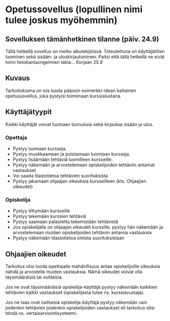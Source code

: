 # Opetussovellus (lopullinen nimi tulee joskus myöhemmin)

## Sovelluksen tämänhetkinen tilanne (päiv. 24.9)
Tällä hetkellä sovellus on melko alkutekijöissä. Toteutettuna on käyttäjätilien luominen sekä sisään- ja uloskirjautuminen. Paitsi että tällä hetkellä ne eivät toimi tietokantaongelmien takia...
Korjaan 25.9

## Kuvaus
Tarkoituksena on siis luoda pääosin esimerkki-idean kaltainen opetussovellus, joka pystyisi toimimaan kurssialustana. 
## Käyttäjätyypit
Kaikki käyttäjät voivat luomaan tunnuksia sekä kirjautua sisään ja ulos.
### Opettaja
  - Pystyy luomaan kursseja.
  - Pystyy muokkaamaan ja poistamaan luomiaan kursseja.
  - Pystyy lisäämään tehtäviä luomilleen kursseille.
  - Pystyy näkemään ja arvostelemaan opiskelijoiden tehtäviin antamat vastaukset
  - Voi saada tilastotietoa tehtävien suorituksista
  - Pystyy jakamaan ohjaajan oikeuksia kursseilleen (kts. Ohjaajien oikeudet)
    
### Opiskelija
  - Pystyy liittymään kursseille
  - Pystyy tekemään kurssien tehtäviä
  - Pystyy saamaan palautetta tekemistään tehtävistä
  - Jos opiskelijalla on ohjaajan oikeudet kurssille, pystyy hän näkemään ja arvostelemaan muiden opiskelijoiden tehtäviin antamia vastauksia
  - Pystyy näkemään tilastotietoa omista suorituksistaan

  ## Ohjaajien oikeudet
  Tarkoitus olisi luoda opettajalle mahdollisuus antaa opiskelijoille oikeuksia nähdä ja arvostella muiden vastauksia. Nämä oikeudet voivat olla täysimääräisiä tai osittaisia. 
  
  Jos ne ovat täysimääräisiä opiskelija-käyttäjä pystyy näkemään kaikkien tehtävien kaikki vastaukset (opiskelijasta tulee ns. kurssiavustaja). 
  
  Jos ne taas ovat osittaisia opiskelija-käyttäjä pystyy näkemään vain joidenkin tehtävien joidenkin opiskelijoiden vastaukset eli tarkoitus olisi tehdä ns. vertaisarviointisysteemi.
  
